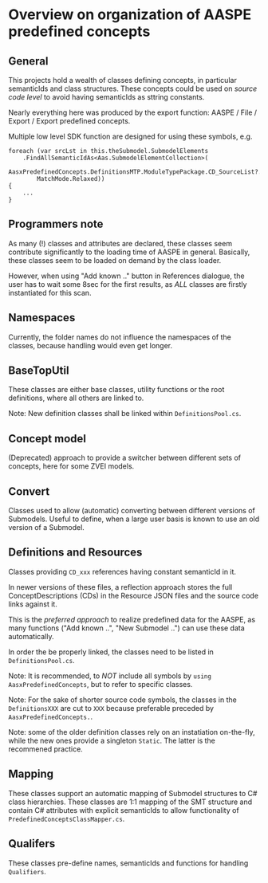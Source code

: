 ﻿# Overview on organization of AASPE predefined concepts

## General

This projects hold a wealth of classes defining concepts, in particular
semanticIds and class structures. These concepts could be used on 
*source code level* to avoid having semanticIds as sttring constants.

Nearly everything here was produced by the export function:
AASPE / File / Export / Export predefined concepts.

Multiple low level SDK function are designed for using these symbols, e.g.

```
foreach (var srcLst in this.theSubmodel.SubmodelElements
    .FindAllSemanticIdAs<Aas.SubmodelElementCollection>(
        AasxPredefinedConcepts.DefinitionsMTP.ModuleTypePackage.CD_SourceList?.GetReference(), 
        MatchMode.Relaxed))
{
    ...
}
```

## Programmers note

As many (!) classes and attributes are declared, these classes seem contribute
significantly to the loading time of AASPE in general. Basically, these classes
seem to be loaded on demand by the class loader.

However, when using "Add known .." button in References dialogue, the user 
has to wait some 8sec for the first results, as *ALL* classes are firstly 
instantiated for this scan.

## Namespaces

Currently, the folder names do not influence the namespaces of the classes, because
handling would even get longer.

## BaseTopUtil

These classes are either base classes, utility functions or the root definitions,
where all others are linked to.

Note: New definition classes shall be linked within `DefinitionsPool.cs`.

## Concept model

(Deprecated) approach to provide a switcher between different sets of concepts,
here for some ZVEI models.

## Convert

Classes used to allow (automatic) converting between different versions of 
Submodels. Useful to define, when a large user basis is known to use an old
version of a Submodel.

## Definitions and Resources

Classes providing `CD_xxx` references having constant semanticId in it.

In newer versions of these files, a reflection approach stores the full
ConceptDescriptions (CDs) in the Resource JSON files and the source code
links against it.

This is the *preferred approach* to realize predefined data for the AASPE,
as many functions ("Add known ..", "New Submodel ..") can use these
data automatically.

In order the be properly linked, the classes need to be listed in
`DefinitionsPool.cs`.

Note: It is recommended, to *NOT* include all symbols by 
`using AasxPredefinedConcepts`, but to refer to specific classes.

Note: For the sake of shorter source code symbols, the classes in the 
`DefinitionsXXX` are cut to `XXX` because preferable preceded by 
`AasxPredefinedConcepts.`.

Note: some of the older definition classes rely on an instatiation
on-the-fly, while the new ones provide a singleton `Static`. The
latter is the recommened practice.

## Mapping

These classes support an automatic mapping of Submodel structures
to C# class hierarchies. These classes are 1:1 mapping of the
SMT structure and contain C# attributes with explicit semanticIds 
to allow functionality of `PredefinedConceptsClassMapper.cs`.

## Qualifers

These classes pre-define names, semanticIds and functions for
handling `Qualifiers`.